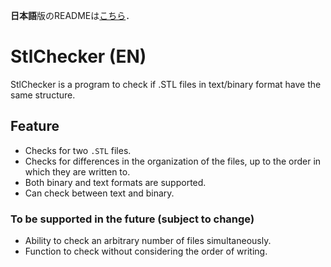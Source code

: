 **日本語**版のREADMEは[こちら](https://github.com/GrapeJuicer/StlChecker/blob/main/README.md)．

# StlChecker (EN)

StlChecker is a program to check if .STL files in text/binary format have the same structure.

## Feature
- Checks for two `.STL` files.
- Checks for differences in the organization of the files, up to the order in which they are written to.
- Both binary and text formats are supported.
- Can check between text and binary.

### To be supported in the future (subject to change)
  - Ability to check an arbitrary number of files simultaneously.
  - Function to check without considering the order of writing.
